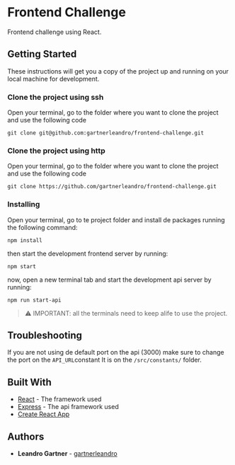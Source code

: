 # Frontend Challenge

Frontend challenge using React.

## Getting Started

These instructions will get you a copy of the project up and running on your local machine for development.

### Clone the project using ssh

Open your terminal, go to the folder where you want to clone the project and use the following code

```
git clone git@github.com:gartnerleandro/frontend-challenge.git
```
### Clone the project using http

Open your terminal, go to the folder where you want to clone the project and use the following code

```
git clone https://github.com/gartnerleandro/frontend-challenge.git
```

### Installing

Open your terminal, go to te project folder and install de packages running the following command:

```
npm install
```

then start the development frontend server by running:

```
npm start
```

now, open a new terminal tab and start the development api server by running:

```
npm run start-api
```

  > ⚠️ IMPORTANT: all the terminals need to keep alife to use the project.

## Troubleshooting

If you are not using de default port on the api (3000) make sure to change the port on the `API_URL`constant It is on the `/src/constants/` folder.

## Built With

* [React](https://es.reactjs.org/docs/getting-started.html) - The framework used
* [Express](https://expressjs.com/es/starter/installing.html) - The api framework used
* [Create React App](https://github.com/facebook/create-react-app)

## Authors

* **Leandro Gartner** - [gartnerleandro](https://github.com/gartnerleandro)
